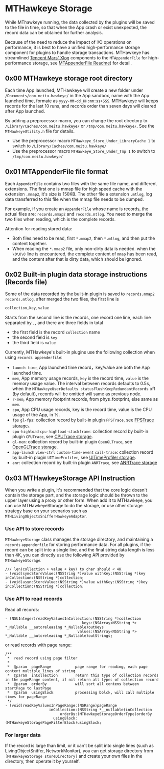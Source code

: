 
# MTHawkeye Storage

While MThawkeye running, the data collected by the plugins will be saved to the file in time, so that when the App crash or exist unexpected, the record data can be obtained for further analysis.

Because of the need to reduce the impact of I/O operations on performance, it is best to have a unified high-performance storage component for plugins to handle storage transactions. MTHawkeye has streamlined [Tencent Mars' Xlog](https://github.com/Tencent/mars) components to the `MTAppenderFile` for high-performance storage, see [MTAppenderFile Readme](https://github.com/meitu/MTAppenderFile#mtappenderfile)) for detail.

## 0x00 MTHawkeye storage root directory

Each time App launched, MTHawkeye will create a new folder under `/Documents/com.meitu.hawkeye/` in the App sandbox, name with the App launched time, formate as `yyyy-MM-dd_HH:mm:ss+SSS`. MTHawkeye will keeps records for the last 10 runs, and records order than seven days will cleared after App launched.

By adding a preprocessor macro, you can change the root directory to `/Library/Caches/com.meitu.hawkeye/` or `/tmp/com.meitu.hawkeye/`. See the `MTHawkeyeUtility.h` file for details.

- Use the preprocessor macro `MTHawkeye_Store_Under_LibraryCache 1` to switch to `/Library/Caches/com.meitu.hawkeye/`
- Use the preprocessor macro `MTHawkeye_Store_Under_Tmp 1` to switch to `/tmp/com.meitu.hawkeye/`

## 0x01 MTAppenderFile file format

Each `AppenderFile` contains two files with the same file name, and different extensions. The first one is mmap file for high speed cache with the extension `.mmap2`, it's size is 150KB. The other file a extension `.mtlog`, log data transferred to this file when the mmap file needs to be dumped.

For example, if you create an `AppenderFile` whose name is records, the actual files are: `records.mmap2` and `records.mtlog`. You need to merge the two files when reading, which is the complete records.

Attention for reading stored data:

- Both files need to be read, first `*.mmap2`, then `*.mtlog`, and then put the content together.
- When reading the `*.mmap2` file, only non-dirty data is needed. when the `\0\0\0` line is encountered, the complete content of `mmap` has been read, and the content after that is dirty data, which should be ignored.

## 0x02 Built-in plugin data storage instructions (Records file)

Some of the data recorded by the built-in plugin is saved to `records.mmap2` `records.mtlog`, after merged the two files, the first line is

```md
collection,key,value
```

Starts from the second line is the records, one record one line, each line separated by `,`, and there are three fields in total

- the first field is the record `collection` name
- the second field is `key`
- the third field is `value`

Currently, MTHawkeye's built-in plugins use the following collection when using `records appenderfile`:

- `launch-time`, App launched time record，key/value are both the App launched time.
- `mem`, App memory usage records, `key` is the record time, `value` is the memory usage value. The interval between records defaults to 0.5s, when the `MTHawkeyeUserDefaults statusFlushKeepRedundantRecords` off (by default), records will be omitted will same as previous node.
- `r-mem`, App memory footprint records, from phys_footprint, else same as `mem`.
- `cpu`, App CPU usage records, key is the record time, value is the CPU usage of the App, in %.
- `fps` `gl-fps`: collection record by built-in plugin `FPSTrace`, see [FPSTrace storage](./time-consuming/fps-tracer.md)。
- `cpu-highload` `cpu-highload-stackframe`: collection record by built-in plugin `CPUTrace`, see [CPUTrace storage](./energy/cpu-trace.md#0x01-storage).
- `gl-mem`: collection record by built-in plugin `OpenGLTrace`, see [OpenGLTrace storage](./graphics/opengl-trace.md#storage).
- `app-launch` `view-ctrl` `custom-time-event` `call-trace`: collection record by built-in plugin `UITimeProfiler`, see [UITimeProfiler storage](./time-consuming/ui-time-profiler.md#0x03-storage).
- `anr`: collection record by built-in plugin `ANRTrace`, see [ANRTrace storage](./time-consuming/anr-tracer.md#0x02-storage)

## 0x03 MTHawkeyeStorage API Instruction

When you write a plugin, it's recommended that the core logic doesn't contain the storage part, and the storage logic should be thrown to the upper layer using a proxy or other form. When add it to MTHawkeye, you can use MTHawkeyeStorage to do the storage, or use other storage strategy base on your scenarios such as `MTHLivingObjectsSnifferHawkeyeAdaptor`.

### Use API to store records

`MTHawkeyeStorage` class manages the storage directory, and maintaining a `records` `appenderfile`  for storing performance data. For all plugins, if the record can be split into a single line, and the final string data length is less than 4K, you can directly use the following API provided by `MTHawkeyeStorage`.

```objc
/// len(collection + value + key) to char should < 4K
- (void)syncStoreValue:(NSString *)value withKey:(NSString *)key inCollection:(NSString *)collection;
- (void)asyncStoreValue:(NSString *)value withKey:(NSString *)key inCollection:(NSString *)collection;
```

### Use API to read records

Read all records:

```objc
- (NSUInteger)readKeyValuesInCollection:(NSString *)collection
                                   keys:(NSArray<NSString *> *_Nullable __autoreleasing *_Nullable)outKeys
                                 values:(NSArray<NSString *> *_Nullable __autoreleasing *_Nullable)outStrings;
```

or read records with page range:

```objc
/**
 *  read record using page filter
 *
 *  @param  pageRange           page range for reading, each page content multiple lines of string
 *  @param  inCollection        return this type of collection records in the pageRange content, if nil return all types of collection record
 *  @param  orderBy             will sort all contens between startPage to lastPage
 *  @param  usingBlock          processing bolck, will call multiple times for pageRange
 */
- (void)readKeyValuesInPageRange:(NSRange)pageRange
                    inCollection:(NSString *__nullable)inCollection
                         orderBy:(MTHawkeyeStorageOrderType)orderBy
                      usingBlock:(MTHawkeyeStoragePageFilterBlock)usingBlock;
```

### For larger data

If the record is large than limit, or it can't be split into single lines (such as LivingObjectSniffer, NetworkMonitor), you can get storage directory from `[MTHawkeyeStorage storeDirectory]` and create your own files in the directory, then operate it by yourself.
